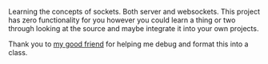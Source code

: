 Learning the concepts of sockets. Both server and websockets.
This project has zero functionality for you however you could learn a thing or two through looking at the source and maybe integrate it into your own projects.

Thank you to [my good friend](https://github.com/verticalsync) for helping me debug and format this into a class.